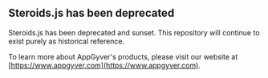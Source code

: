 Steroids.js has been deprecated
-------------------------------

Steroids.js has been deprecated and sunset. This repository will continue to exist purely as historical reference.

To learn more about AppGyver's products, please visit our website at [https://www.appgyver.com](https://www.appgyver.com).
